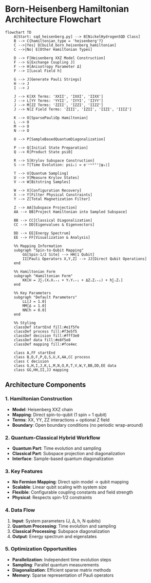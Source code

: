 # Born-Heisenberg Hamiltonian Architecture Flowchart

```mermaid
flowchart TD
    A[Start: sqd_heisenberg.py] --> B[NickelHydrogenSQD Class]
    B --> C{hamiltonian_type = 'heisenberg'?}
    C -->|Yes| D[build_born_heisenberg_hamiltonian]
    C -->|No| E[Other Hamiltonian Types]
    
    D --> F[Heisenberg XXZ Model Construction]
    F --> G[Exchange Coupling J]
    F --> H[Anisotropy Parameter Δ]
    F --> I[Local Field h]
    
    G --> J[Generate Pauli Strings]
    H --> J
    I --> J
    
    J --> K[XX Terms: 'XXII', 'IXXI', 'IIXX']
    J --> L[YY Terms: 'YYII', 'IYYI', 'IIYY']
    J --> M[ZZ Terms: 'ZZII', 'IZZI', 'IIZZ']
    J --> N[Z Field Terms: 'ZIII', 'IZII', 'IIZI', 'IIIZ']
    
    K --> O[SparsePauliOp Hamiltonian]
    L --> O
    M --> O
    N --> O
    
    O --> P[SampleBasedQuantumDiagonalization]
    
    P --> Q[Initial State Preparation]
    Q --> R[Product State psi0]
    
    R --> S[Krylov Subspace Construction]
    S --> T[Time Evolution: psiₖ⟩ = e⁻ⁱᵏᴴᵀᵗ|ψ₀⟩]
    
    T --> U[Quantum Sampling]
    U --> V[Measure Krylov States]
    V --> W[Bitstring Samples]
    
    W --> X[Configuration Recovery]
    X --> Y[Filter Physical Constraints]
    Y --> Z[Total Magnetization Filter]
    
    Z --> AA[Subspace Projection]
    AA --> BB[Project Hamiltonian into Sampled Subspace]
    
    BB --> CC[Classical Diagonalization]
    CC --> DD[Eigenvalues & Eigenvectors]
    
    DD --> EE[Energy Spectrum]
    EE --> FF[Visualization & Analysis]
    
    %% Mapping Information
    subgraph "Spin-to-Qubit Mapping"
        GG[Spin-1/2 Site] --> HH[1 Qubit]
        II[Pauli Operators X,Y,Z] --> JJ[Direct Qubit Operations]
    end
    
    %% Hamiltonian Form
    subgraph "Hamiltonian Form"
        KK[H = J∑ᵢ(XᵢXᵢ₊₁ + YᵢYᵢ₊₁ + ΔZᵢZᵢ₊₁) + h∑ᵢZᵢ]
    end
    
    %% Key Parameters
    subgraph "Default Parameters"
        LL[J = 1.0]
        MM[Δ = 1.0]
        NN[h = 0.0]
    end
    
    %% Styling
    classDef startEnd fill:#e1f5fe
    classDef process fill:#f3e5f5
    classDef decision fill:#fff3e0
    classDef data fill:#e8f5e8
    classDef mapping fill:#fce4ec
    
    class A,FF startEnd
    class B,D,F,P,Q,S,U,X,AA,CC process
    class C decision
    class G,H,I,J,K,L,M,N,O,R,T,V,W,Y,BB,DD,EE data
    class GG,HH,II,JJ mapping
```

## Architecture Components

### 1. **Hamiltonian Construction**
- **Model**: Heisenberg XXZ chain
- **Mapping**: Direct spin-to-qubit (1 spin = 1 qubit)
- **Terms**: XX, YY, ZZ interactions + optional Z field
- **Boundary**: Open boundary conditions (no periodic wrap-around)

### 2. **Quantum-Classical Hybrid Workflow**
- **Quantum Part**: Time evolution and sampling
- **Classical Part**: Subspace projection and diagonalization
- **Interface**: Sample-based quantum diagonalization

### 3. **Key Features**
- **No Fermion Mapping**: Direct spin model → qubit mapping
- **Scalable**: Linear qubit scaling with system size
- **Flexible**: Configurable coupling constants and field strength
- **Physical**: Respects spin-1/2 constraints

### 4. **Data Flow**
1. **Input**: System parameters (J, Δ, h, N qubits)
2. **Quantum Processing**: Time evolution and sampling
3. **Classical Processing**: Subspace diagonalization
4. **Output**: Energy spectrum and eigenstates

### 5. **Optimization Opportunities**
- **Parallelization**: Independent time evolution steps
- **Sampling**: Parallel quantum measurements
- **Diagonalization**: Efficient sparse matrix methods
- **Memory**: Sparse representation of Pauli operators 
